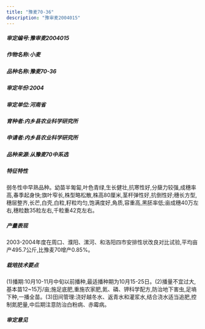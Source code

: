 ```yaml
---
title: "豫麦70-36"
description: "豫审麦2004015"
---
```

##### 审定编号:豫审麦2004015

##### 作物名称:小麦

##### 品种名称:豫麦70-36

##### 审定年份:2004

##### 审定单位:河南省

##### 育种者:内乡县农业科学研究所

##### 申请者:内乡县农业科学研究所

##### 品种来源:从豫麦70中系选

##### 特征特性
弱冬性中早熟品种。幼苗半匍匐,叶色青绿,生长健壮,抗寒性好,分蘖力较强,成穗率高,春季起身快;旗叶窄长,株型略松散,株高80厘米,茎杆弹性好,抗倒性好;穗长方型,穗层整齐,长芒,白壳,白粒,籽粒均匀,饱满度好,角质,容重高,黑胚率低;亩成穗40万左右,穗粒数35粒左右,千粒重42克左右。

##### 产量表现
2003-2004年度在周口、濮阳、漯河、和洛阳四市安排性状改良对比试验,平均亩产495.7公斤,比豫麦70增产0.85%。

##### 栽培技术要点
(1)播期:10月10-11月中旬以前播种,最适播种期为10月15-25日。(2)播量不宜过大,基本苗12~15万/亩;施足底肥,重施农家肥,氮、磷、钾科学配方,防治地下害虫,足墒下种,一播全苗。(3)田间管理:浇好越冬水、返青水和灌浆水,结合浇水适当追肥,控制氮肥量,中后期注意防治白粉病、赤霉病。

##### 审定意见

